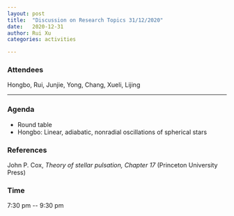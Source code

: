 ```yaml
---
layout: post
title:  "Discussion on Research Topics 31/12/2020"
date:   2020-12-31
author: Rui Xu
categories: activities

---
```



### Attendees

Hongbo, Rui, Junjie, Yong, Chang, Xueli, Lijing

---



### Agenda

- Round table
- Hongbo: Linear, adiabatic, nonradial oscillations of spherical stars


### References
John P. Cox, _Theory of stellar pulsation, Chapter 17_ (Princeton University Press)







### Time

7:30 pm -- 9:30 pm
